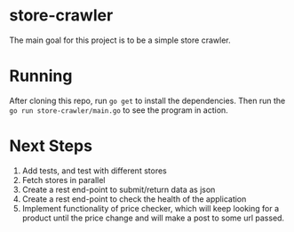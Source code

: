 # store-crawler

The main goal for this project is to be a simple store crawler.

# Running

After cloning this repo, run `go get` to install the dependencies.
Then run the `go run store-crawler/main.go` to see the program in action.

# Next Steps

1. Add tests, and test with different stores
2. Fetch stores in parallel
3. Create a rest end-point to submit/return data as json
4. Create a rest end-point to check the health of the application
5. Implement functionality of price checker, which will keep looking for a product until the price change and will make a post to some url passed.

